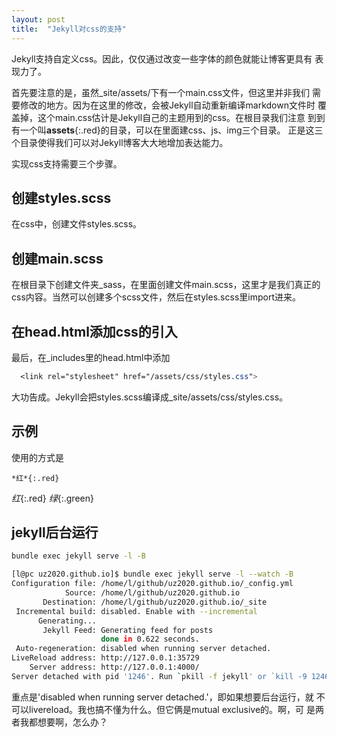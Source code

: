 ```yaml
---
layout: post
title:  "Jekyll对css的支持"
---
```


Jekyll支持自定义css。因此，仅仅通过改变一些字体的颜色就能让博客更具有
表现力了。

首先要注意的是，虽然_site/assets/下有一个main.css文件，但这里并非我们
需要修改的地方。因为在这里的修改，会被Jekyll自动重新编译markdown文件时
覆盖掉，这个main.css估计是Jekyll自己的主题用到的css。在根目录我们注意
到到有一个叫**assets**{:.red}的目录，可以在里面建css、js、img三个目录。
正是这三个目录使得我们可以对Jekyll博客大大地增加表达能力。

实现css支持需要三个步骤。

## 创建styles.scss

在css中，创建文件styles.scss。

## 创建main.scss

在根目录下创建文件夹_sass，在里面创建文件main.scss，这里才是我们真正的css内容。当然可以创建多个scss文件，然后在styles.scss里import进来。

## 在head.html添加css的引入

最后，在_includes里的head.html中添加
```css
  <link rel="stylesheet" href="/assets/css/styles.css">
```

大功告成。Jekyll会把styles.scss编译成_site/assets/css/styles.css。

## 示例

使用的方式是
```
*红*{:.red}
```

*红*{:.red}  *绿*{:.green}

## jekyll后台运行

```bash
bundle exec jekyll serve -l -B
```

```bash
[l@pc uz2020.github.io]$ bundle exec jekyll serve -l --watch -B
Configuration file: /home/l/github/uz2020.github.io/_config.yml
            Source: /home/l/github/uz2020.github.io
       Destination: /home/l/github/uz2020.github.io/_site
 Incremental build: disabled. Enable with --incremental
      Generating... 
       Jekyll Feed: Generating feed for posts
                    done in 0.622 seconds.
 Auto-regeneration: disabled when running server detached.
LiveReload address: http://127.0.0.1:35729
    Server address: http://127.0.0.1:4000/
Server detached with pid '1246'. Run `pkill -f jekyll' or `kill -9 1246' to
```

重点是'disabled when running server detached.'，即如果想要后台运行，就
不可以livereload。我也搞不懂为什么。但它俩是mutual exclusive的。啊，可
是两者我都想要啊，怎么办？
